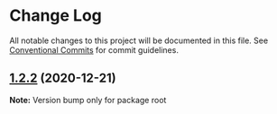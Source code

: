 # Change Log

All notable changes to this project will be documented in this file.
See [Conventional Commits](https://conventionalcommits.org) for commit guidelines.

## [1.2.2](https://github.com/p4rm/utils/compare/v1.2.0...1.2.2) (2020-12-21)

**Note:** Version bump only for package root
